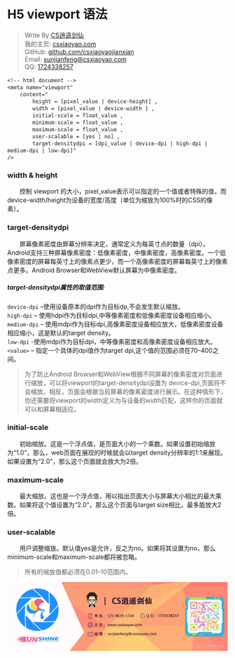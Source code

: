 # H5 viewport 语法

> Write By [CS逍遥剑仙](http://home.ustc.edu.cn/~cssjf/)   
> 我的主页: [csxiaoyao.com](https://csxiaoyao.com)   
> GitHub: [github.com/csxiaoyaojianxian](https://github.com/csxiaoyaojianxian)   
> Email: [sunjianfeng@csxiaoyao.com](mailto:sunjianfeng@csxiaoyao.com)  
> QQ: [1724338257](http://wpa.qq.com/msgrd?uin=1724338257&site=qq&menu=yes)


```
<!-- html document -->
<meta name="viewport"
    content="
        height = [pixel_value | device-height] ,
        width = [pixel_value | device-width ] ,
        initial-scale = float_value ,
        minimum-scale = float_value ,
        maximum-scale = float_value ,
        user-scalable = [yes | no] ,
        target-densitydpi = [dpi_value | device-dpi | high-dpi | medium-dpi | low-dpi]"
/>
```
### width & height
&emsp;&emsp;控制 viewport 的大小，pixel_value表示可以指定的一个值或者特殊的值，而device-width/height为设备的宽度/高度（单位为缩放为100%时的CSS的像素）。
### target-densitydpi
&emsp;&emsp;屏幕像素密度由屏幕分辨率决定，通常定义为每英寸点的数量（dpi）。Android支持三种屏幕像素密度：低像素密度，中像素密度，高像素密度。一个低像素密度的屏幕每英寸上的像素点更少，而一个高像素密度的屏幕每英寸上的像素点更多。Android Browser和WebView默认屏幕为中像素密度。  
##### target-densitydpi属性的取值范围:
``device-dpi`` –使用设备原本的dpi作为目标dp,不会发生默认缩放。  
``high-dpi`` – 使用hdpi作为目标dpi,中等像素密度和低像素密度设备相应缩小。  
``medium-dpi`` – 使用mdpi作为目标dpi,高像素密度设备相应放大，低像素密度设备相应缩小，这是默认的target density。  
``low-dpi`` -使用mdpi作为目标dpi，中等像素密度和高像素密度设备相应放大。  
``<value>`` – 指定一个具体的dpi值作为target dpi,这个值的范围必须在70–400之间。
>为了防止Android Browser和WebView根据不同屏幕的像素密度对页面进行缩放，可以将viewport的target-densitydpi设置为 device-dpi,页面将不会缩放。相反，页面会根据当前屏幕的像素密度进行展示。在这种情形下，你还需要将viewport的width定义为与设备的width匹配，这样你的页面就可以和屏幕相适应。

### initial-scale
&emsp;&emsp;初始缩放。这是一个浮点值，是页面大小的一个乘数。如果设置初始缩放为“1.0”，那么，web页面在展现的时候就会以target density分辨率的1:1来展现。如果设置为“2.0”，那么这个页面就会放大为2倍。
### maximum-scale
&emsp;&emsp;最大缩放。这也是一个浮点值，用以指出页面大小与屏幕大小相比的最大乘数。如果将这个值设置为“2.0”，那么这个页面与target size相比，最多能放大2倍。
### user-scalable
&emsp;&emsp;用户调整缩放。默认值yes是允许，反之为no。如果将其设置为no，那么minimum-scale和maximum-scale都将被忽略。  
> 所有的缩放值都必须在0.01–10范围内。

![sign](https://raw.githubusercontent.com/csxiaoyaojianxian/ImageHosting/master/img/sign.jpg)